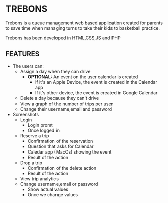 # TREBONS

Trebons is a queue management web based application created for parents to save time when managing turns to take their kids to basketball practice.

Trebons has been developed in HTML,CSS,JS and PHP

## FEATURES


- The users can:
     - Assign a day when they can drive
          - **OPTIONAL:** An event on the user calendar is created
               - If it's an Apple Device, the event is created in the Calendar app
               - If it's other device, the event is created in Google Calendar
     - Delete a day because they can't drive
     - View a graph of the number of trips per user
     - Change their username,email and password
- Screenshots
     - Login
          - Login promt
          - Once logged in
     - Reserve a trip
          - Confirmation of the reservation
          - Question that asks for Calendar
          - Caledar app (MacOs) showing the event
          - Result of the action
     - Drop a trip
          - Confirmation of the delete action
          - Result of the action
     - View trip analytics
     - Change username,email or password
          - Show actual values
          - Once we change values
